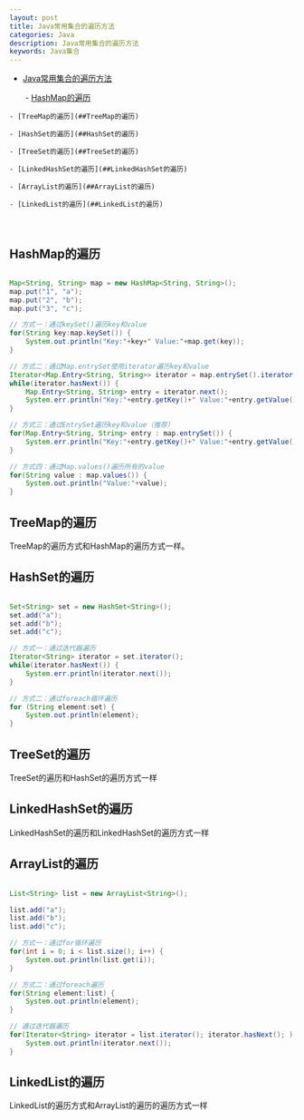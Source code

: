 ```yaml
---
layout: post
title: Java常用集合的遍历方法
categories: Java
description: Java常用集合的遍历方法
keywords: Java集合
---
```


- [Java常用集合的遍历方法](#Java常用集合的遍历方法)

　　- [HashMap的遍历](##HashMap的遍历)

    - [TreeMap的遍历](##TreeMap的遍历)

    - [HashSet的遍历](##HashSet的遍历)

    - [TreeSet的遍历](##TreeSet的遍历)

    - [LinkedHashSet的遍历](##LinkedHashSet的遍历)

    - [ArrayList的遍历](##ArrayList的遍历)

    - [LinkedList的遍历](##LinkedList的遍历)

　



## HashMap的遍历

```java

Map<String, String> map = new HashMap<String, String>();
map.put("1", "a");
map.put("2", "b");
map.put("3", "c");

// 方式一：通过keySet()遍历key和value	
for(String key:map.keySet()) {
	System.out.println("Key:"+key+" Value:"+map.get(key));
}

// 方式二：通过Map.entrySet使用iterator遍历key和value
Iterator<Map.Entry<String, String>> iterator = map.entrySet().iterator();
while(iterator.hasNext()) {
	Map.Entry<String, String> entry = iterator.next();
	System.err.println("Key:"+entry.getKey()+" Value:"+entry.getValue());
}

// 方式三：通过EntrySet遍历key和value（推荐）
for(Map.Entry<String, String> entry : map.entrySet()) {
	System.err.println("Key:"+entry.getKey()+" Value:"+entry.getValue());
}

// 方式四：通过Map.values()遍历所有的value
for(String value : map.values()) {
	System.out.println("Value:"+value);
}


```



## TreeMap的遍历

TreeMap的遍历方式和HashMap的遍历方式一样。

## HashSet的遍历

```java

Set<String> set = new HashSet<String>();
set.add("a");
set.add("b");
set.add("c");

// 方式一：通过迭代器遍历
Iterator<String> iterator = set.iterator();
while(iterator.hasNext()) {
	System.err.println(iterator.next());
}

// 方式二：通过foreach循环遍历
for (String element:set) {
	System.out.println(element);
}

```

## TreeSet的遍历

TreeSet的遍历和HashSet的遍历方式一样

## LinkedHashSet的遍历

LinkedHashSet的遍历和LinkedHashSet的遍历方式一样

## ArrayList的遍历

```java

List<String> list = new ArrayList<String>();

list.add("a");
list.add("b");
list.add("c");

// 方式一：通过for循环遍历
for(int i = 0; i < list.size(); i++) {
	System.out.println(list.get(i));
}

// 方式二：通过foreach遍历
for(String element:list) {
	System.out.println(element);
}

// 通过迭代器遍历
for(Iterator<String> iterator = list.iterator(); iterator.hasNext(); ) {
	System.out.println(iterator.next());
}

```

## LinkedList的遍历

LinkedList的遍历方式和ArrayList的遍历的遍历方式一样